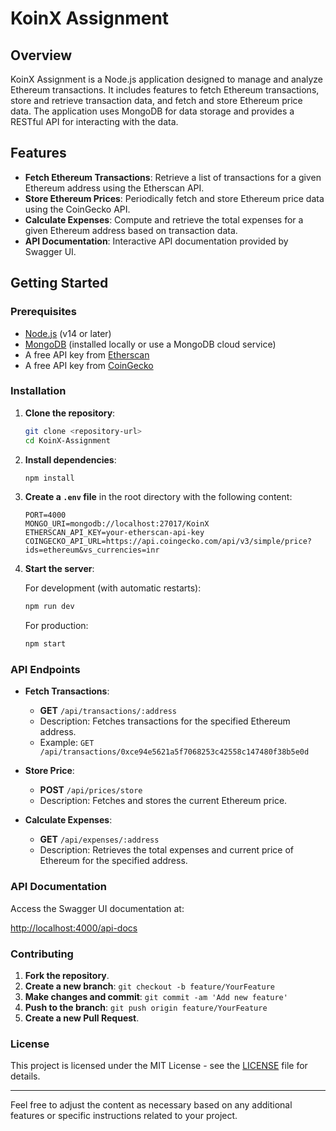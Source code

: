 # KoinX Assignment

## Overview

KoinX Assignment is a Node.js application designed to manage and analyze Ethereum transactions. It includes features to fetch Ethereum transactions, store and retrieve transaction data, and fetch and store Ethereum price data. The application uses MongoDB for data storage and provides a RESTful API for interacting with the data.

## Features

- **Fetch Ethereum Transactions**: Retrieve a list of transactions for a given Ethereum address using the Etherscan API.
- **Store Ethereum Prices**: Periodically fetch and store Ethereum price data using the CoinGecko API.
- **Calculate Expenses**: Compute and retrieve the total expenses for a given Ethereum address based on transaction data.
- **API Documentation**: Interactive API documentation provided by Swagger UI.

## Getting Started

### Prerequisites

- [Node.js](https://nodejs.org/) (v14 or later)
- [MongoDB](https://www.mongodb.com/) (installed locally or use a MongoDB cloud service)
- A free API key from [Etherscan](https://etherscan.io/apis)
- A free API key from [CoinGecko](https://coingecko.com/)

### Installation

1. **Clone the repository**:

    ```bash
    git clone <repository-url>
    cd KoinX-Assignment
    ```

2. **Install dependencies**:

    ```bash
    npm install
    ```

3. **Create a `.env` file** in the root directory with the following content:

    ```env
    PORT=4000
    MONGO_URI=mongodb://localhost:27017/KoinX
    ETHERSCAN_API_KEY=your-etherscan-api-key
    COINGECKO_API_URL=https://api.coingecko.com/api/v3/simple/price?ids=ethereum&vs_currencies=inr
    ```

4. **Start the server**:

    For development (with automatic restarts):

    ```bash
    npm run dev
    ```

    For production:

    ```bash
    npm start
    ```

### API Endpoints

- **Fetch Transactions**:
  
  - **GET** `/api/transactions/:address`
  - Description: Fetches transactions for the specified Ethereum address.
  - Example: `GET /api/transactions/0xce94e5621a5f7068253c42558c147480f38b5e0d`

- **Store Price**:
  
  - **POST** `/api/prices/store`
  - Description: Fetches and stores the current Ethereum price.

- **Calculate Expenses**:
  
  - **GET** `/api/expenses/:address`
  - Description: Retrieves the total expenses and current price of Ethereum for the specified address.

### API Documentation

Access the Swagger UI documentation at:

[http://localhost:4000/api-docs](http://localhost:4000/api-docs)

### Contributing

1. **Fork the repository**.
2. **Create a new branch**: `git checkout -b feature/YourFeature`
3. **Make changes and commit**: `git commit -am 'Add new feature'`
4. **Push to the branch**: `git push origin feature/YourFeature`
5. **Create a new Pull Request**.

### License

This project is licensed under the MIT License - see the [LICENSE](LICENSE) file for details.

---

Feel free to adjust the content as necessary based on any additional features or specific instructions related to your project.
